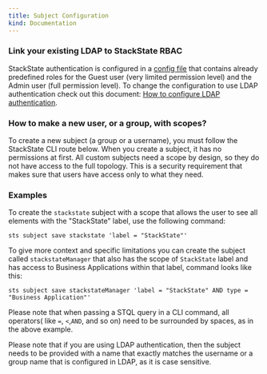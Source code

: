 ```yaml
---
title: Subject Configuration
kind: Documentation
---
```


### Link your existing LDAP to StackState RBAC

StackState authentication is configured in a [config file](/installation/authentication/) that contains already predefined roles for the Guest user (very limited permission level) and the Admin user (full permission level). To change the configuration to use LDAP authentication check out this document: [How to configure LDAP authentication](/rbac/how_to_configure_ldap_authentication/).

### How to make a new user, or a group, with scopes?

To create a new subject (a group or a username), you must follow the StackState CLI route below. When you create a subject, it has no permissions at first. All custom subjects need a scope by design, so they do not have access to the full topology. This is a security requirement that makes sure that users have access only to what they need.

### Examples  

To create the `stackstate` subject with a scope that allows the user to see all elements with the "StackState" label, use the following command:

```
sts subject save stackstate 'label = "StackState"'
```

To give more context and specific limitations you can create the subject called `stackstateManager` that also has the scope of `StackState` label and has access to Business Applications within that label, command looks like this:

```
sts subject save stackstateManager 'label = "StackState" AND type = "Business Application"'
```

Please note that when passing a STQL query in a CLI command, all operators( like `=`, `<`,`AND`, and so on) need to be surrounded by spaces, as in the above example.

Please note that if you are using LDAP authentication, then the subject needs to be provided with a name that exactly matches the username or a group name that is configured in LDAP, as it is case sensitive.
